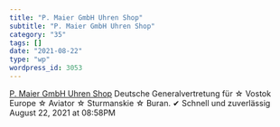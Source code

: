 ```yaml
---
title: "P. Maier GmbH Uhren Shop"
subtitle: "P. Maier GmbH Uhren Shop"
category: "35"
tags: []
date: "2021-08-22"
type: "wp"
wordpress_id: 3053
---
```

[ P. Maier GmbH Uhren Shop](https://www.maier-uhren.de/de/)
 Deutsche Generalvertretung für ☆ Vostok Europe ☆ Aviator ☆ Sturmanskie ☆ Buran. ✔ Schnell und zuverlässig
August 22, 2021 at 08:58PM